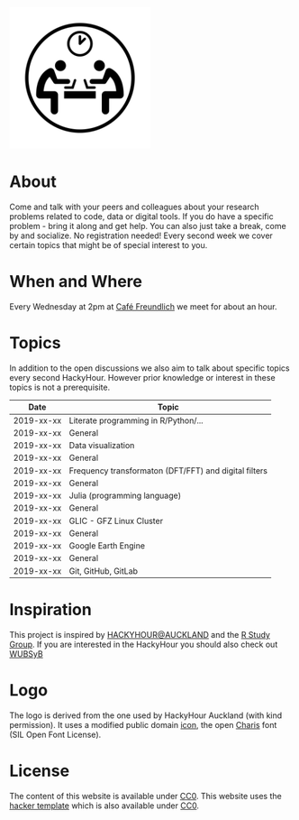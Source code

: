 <img src="./Logo/HackyHourLogoMod.svg" width="250">

# About
Come and talk with your peers and colleagues about your research problems related to code, data or digital tools.
If you do have a specific problem - bring it along and get help.
You can also just take a break, come by and socialize.
No registration needed!
Every second week we cover certain topics that might be of special interest to you.

# When and Where
Every Wednesday at 2pm at [Café Freundlich](https://www.openstreetmap.org/?mlat=52.3819&mlon=13.0650#map=16/52.3819/13.0650&layers=N) we meet for about an hour.

# Topics
In addition to the open discussions we also aim to talk about specific topics every second HackyHour.
However prior knowledge or interest in these topics is not a prerequisite.

| Date       | Topic |
| ---------- |-------------- |
| 2019-xx-xx | Literate programming in R/Python/... |
| 2019-xx-xx | General |
| 2019-xx-xx | Data visualization |
| 2019-xx-xx | General |
| 2019-xx-xx | Frequency transformaton (DFT/FFT) and digital filters |
| 2019-xx-xx | General |
| 2019-xx-xx | Julia (programming language) |
| 2019-xx-xx | General |
| 2019-xx-xx | GLIC - GFZ Linux Cluster |
| 2019-xx-xx | General |
| 2019-xx-xx | Google Earth Engine |
| 2019-xx-xx | General |
| 2019-xx-xx | Git, GitHub, GitLab |

# Inspiration
This project is inspired by [HACKYHOUR@AUCKLAND](https://uoa-eresearch.github.io/HackyHour/) and the [R Study Group](http://minisciencegirl.github.io/studyGroup/).
If you are interested in the HackyHour you should also check out [WUBSyB](http://wubsyb.github.io/)

# Logo
The logo is derived from the one used by HackyHour Auckland (with kind permission).
It uses a modified public domain <a href="https://thenounproject.com/search/?q=hackathon&i=6324">icon</a>, the open <a href="https://fontlibrary.org/en/font/charis">Charis</a> font (SIL Open Font License).

# License
The content of this website is available under [CC0](LICENSE).
This website uses the [hacker template](https://github.com/pages-themes/hacker/) which is also available under [CC0](https://creativecommons.org/publicdomain/zero/1.0/legalcode).
